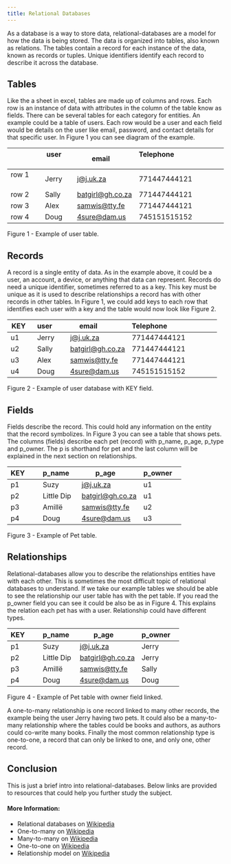 ```yaml
---
title: Relational Databases
---
```



As a database is a way to store data, relational-databases are a model for how the data is being stored. The data is organized into tables, also known as relations. The tables contain a record for each instance of the data, known as records or tuples. Unique identifiers identify each record to describe it across the database.

## Tables

Like the a sheet in excel, tables are made up of columns and rows. Each row is an instance of data with attributes in the column of the table know as fields. There can be several tables for each category for entities. An example could be a table of users. Each row would be a user and each field would be details on the user like email, password, and contact details for that specific user. In Figure 1 you can see diagram of the example.


|             | user       | email            | Telephone                            |
|-------------|------------|------------------|--------------------------------------|
| row 1       | Jerry      | j@j.uk.za        | 771447444121                         |
| row 2       | Sally      | batgirl@gh.co.za | 771447444121                         |
| row 3       | Alex       | samwis@tty.fe    | 771447444121                         |
| row 4       | Doug       | 4sure@dam.us     | 745151515152                         |

Figure 1 - Example of user table.

## Records

A record is a single entity of data. As in the example above, it could be a user, an account, a device, or anything that data can represent. Records do need a unique identifier, sometimes referred to as a key. This key must be unique as it is used to describe relationships a record has with other records in other tables. In Figure 1, we could add keys to each row that identifies each user with a key and the table would now look like Figure 2.

| KEY       | user       | email             | Telephone                           |
|-----------|------------|------------------|--------------------------------------|
| u1        | Jerry      | j@j.uk.za        | 771447444121                         |
| u2        | Sally      | batgirl@gh.co.za | 771447444121                         |
| u3        | Alex       | samwis@tty.fe    | 771447444121                         |
| u4        | Doug       | 4sure@dam.us     | 745151515152                         |

Figure 2 - Example of user database with KEY field.

## Fields

Fields describe the record. This could hold any information on the entity that the record symbolizes. In Figure 3 you can see a table that shows pets. The columns (fields) describe each pet (record) with p\_name, p\_age, p\_type and p\_owner. The p is shorthand for pet and the last column will be explained in the next section on relationships.

| KEY       | p\_name    | p\_age           | p\_owner      |
|-----------|------------|------------------|---------------|
| p1        | Suzy       | j@j.uk.za        | u1            |
| p2        | Little Dip | batgirl@gh.co.za | u1            |
| p3        | Amillë     | samwis@tty.fe    | u2            |
| p4        | Doug       | 4sure@dam.us     | u3            |

Figure 3 - Example of Pet table.

## Relationships

Relational-databases allow you to describe the relationships entities have with each other. This is sometimes the most difficult topic of relational databases to understand. If we take our example tables we should be able to see the relationship our user table has with the pet table. If you read the p\_owner field you can see it could be also be as in Figure 4. This explains the relation each pet has with a user. Relationship could have different types.


| KEY       | p\_name    | p\_age           | p\_owner      |
|-----------|------------|------------------|---------------|
| p1        | Suzy       | j@j.uk.za        | Jerry         |
| p2        | Little Dip | batgirl@gh.co.za | Jerry         |
| p3        | Amillë     | samwis@tty.fe    | Sally         |
| p4        | Doug       | 4sure@dam.us     | Doug          |

Figure 4 - Example of Pet table with owner field linked.

A one-to-many relationship is one record linked to many other records, the example being the user Jerry having two pets. It could also be a many-to-many relationship where the tables could be books and authors, as authors could co-write many books. Finally the most common relationship type is one-to-one, a record that can only be linked to one, and only one, other record.

## Conclusion

This is just a brief intro into relational-databases. Below links are provided to resources that could help you further study the subject.

#### More Information:
* Relational databases on <a href='https://en.wikipedia.org/wiki/Relational_database' target='_blank' rel='nofollow'>Wikipedia</a>
* One-to-many on <a href='https://en.wikipedia.org/wiki/One-to-many_(data_model' target='_blank' rel='nofollow'>Wikipedia</a>
* Many-to-many on <a href='https://en.wikipedia.org/wiki/Many-to-many_(data_model' target='_blank' rel='nofollow'>Wikipedia</a>
* One-to-one on <a href='https://en.wikipedia.org/wiki/One-to-one_(data_model' target='_blank' rel='nofollow'>Wikipedia</a>
* Relationship model on <a href='https://en.wikipedia.org/wiki/Entity%E2%80%93relationship_model' target='_blank' rel='nofollow'>Wikipedia</a>
